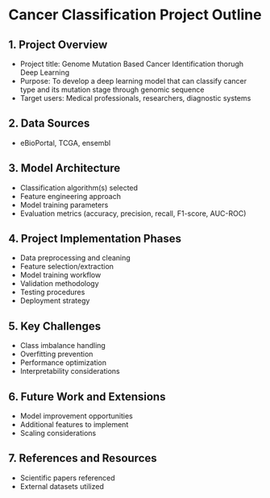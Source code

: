 # Cancer Classification Project Outline

## 1. Project Overview
- Project title: Genome Mutation Based Cancer Identification thorugh Deep Learning
- Purpose: To develop a deep learning model that can classify cancer type and its mutation stage through genomic sequence
- Target users: Medical professionals, researchers, diagnostic systems

## 2. Data Sources
- eBioPortal, TCGA, ensembl

## 3. Model Architecture
- Classification algorithm(s) selected
- Feature engineering approach
- Model training parameters
- Evaluation metrics (accuracy, precision, recall, F1-score, AUC-ROC)

## 4. Project Implementation Phases
- Data preprocessing and cleaning
- Feature selection/extraction
- Model training workflow
- Validation methodology
- Testing procedures
- Deployment strategy

## 5. Key Challenges
- Class imbalance handling
- Overfitting prevention
- Performance optimization
- Interpretability considerations

## 6. Future Work and Extensions
- Model improvement opportunities
- Additional features to implement
- Scaling considerations

## 7. References and Resources
- Scientific papers referenced
- External datasets utilized
